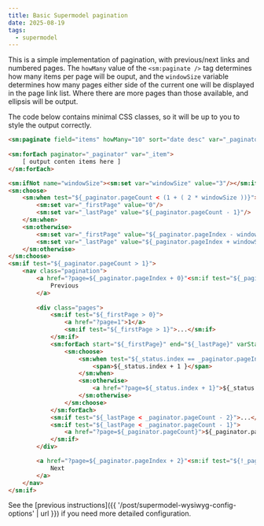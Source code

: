 ```yaml
---
title: Basic Supermodel pagination
date: 2025-08-19
tags:
  - supermodel
---
```


This is a simple implementation of pagination, with previous/next links and numbered pages. The `howMany` value of the `<sm:paginate />` tag determines how many items per page will be ouput, and the `windowSize` variable determines how many pages either side of the current one will be displayed in the page link list. Where there are more pages than those available, and ellipsis will be output.

The code below contains minimal CSS classes, so it will be up to you to style the output correctly.

~~~html
<sm:paginate field="items" howMany="10" sort="date desc" var="_paginator" page="${empty param.page ? 0 : param.page - 1}" />
					
<sm:forEach paginator="_paginator" var="_item">
	[ output conten items here ]
</sm:forEach>						

<sm:ifNot name="windowSize"><sm:set var="windowSize" value="3"/></sm:ifNot>
<sm:choose>
	<sm:when test="${_paginator.pageCount < (1 + ( 2 * windowSize ))}">
		<sm:set var="_firstPage" value="0"/>
		<sm:set var="_lastPage" value="${_paginator.pageCount - 1}"/>
	</sm:when>
	<sm:otherwise>
		<sm:set var="_firstPage" value="${_paginator.pageIndex - windowSize  < 0 ? 0 : _paginator.pageIndex - windowSize}"/>
		<sm:set var="_lastPage" value="${_paginator.pageIndex + windowSize < _paginator.pageCount ? _paginator.pageIndex + windowSize : _paginator.pageCount - 1}"/>
	</sm:otherwise>
</sm:choose>
<sm:if test="${_paginator.pageCount > 1}">
	<nav class="pagination">
		<a href="?page=${_paginator.pageIndex + 0}"<sm:if test="${_paginator.pageIndex eq 0}"> disabled</sm:if>>
			Previous
		</a>
		
		<div class="pages">
			<sm:if test="${_firstPage > 0}">
				<a href="?page=1">1</a>
				<sm:if test="${_firstPage > 1}">...</sm:if>
			</sm:if>
			<sm:forEach start="${_firstPage}" end="${_lastPage}" varStatus="_status">
				<sm:choose>
					<sm:when test="${_status.index == _paginator.pageIndex}">
						<span>${_status.index + 1 }</span>
					</sm:when>
					<sm:otherwise>
						<a href="?page=${_status.index + 1}">${_status.index + 1 }</a>
					</sm:otherwise>
				</sm:choose>
			</sm:forEach>
			<sm:if test="${_lastPage < _paginator.pageCount - 2}">...</sm:if>
			<sm:if test="${_lastPage < _paginator.pageCount - 1}">
				<a href="?page=${_paginator.pageCount}">${_paginator.pageCount}</a>
			</sm:if>
		</div>

		<a href="?page=${_paginator.pageIndex + 2}"<sm:if test="${!_paginator.next}"> disabled</sm:if>>
			Next
		</a>
	</nav>
</sm:if>
~~~

See the [previous instructions]({{ '/post/supermodel-wysiwyg-config-options' | url }}) if you need more detailed configuration.